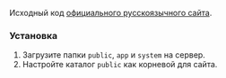Исходный код [официального русскоязычного сайта](//anchorcms.ru).

### Установка

1. Загрузите папки `public`, `app` и `system` на сервер.
2. Настройте каталог `public` как корневой для сайта.  
